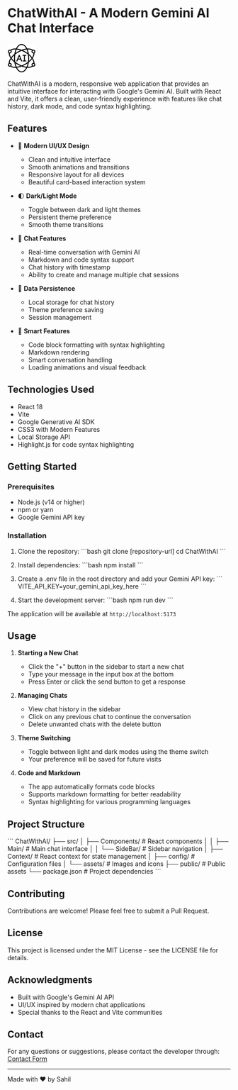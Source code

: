 # ChatWithAI - A Modern Gemini AI Chat Interface

![ChatWithAI Interface](./src/assets/artificial-intelligence.png)

ChatWithAI is a modern, responsive web application that provides an intuitive interface for interacting with Google's Gemini AI. Built with React and Vite, it offers a clean, user-friendly experience with features like chat history, dark mode, and code syntax highlighting.

## Features

- 🎨 **Modern UI/UX Design**
  - Clean and intuitive interface
  - Smooth animations and transitions
  - Responsive layout for all devices
  - Beautiful card-based interaction system

- 🌓 **Dark/Light Mode**
  - Toggle between dark and light themes
  - Persistent theme preference
  - Smooth theme transitions

- 💬 **Chat Features**
  - Real-time conversation with Gemini AI
  - Markdown and code syntax support
  - Chat history with timestamp
  - Ability to create and manage multiple chat sessions

- 💾 **Data Persistence**
  - Local storage for chat history
  - Theme preference saving
  - Session management

- 🎯 **Smart Features**
  - Code block formatting with syntax highlighting
  - Markdown rendering
  - Smart conversation handling
  - Loading animations and visual feedback

## Technologies Used

- React 18
- Vite
- Google Generative AI SDK
- CSS3 with Modern Features
- Local Storage API
- Highlight.js for code syntax highlighting

## Getting Started

### Prerequisites

- Node.js (v14 or higher)
- npm or yarn
- Google Gemini API key

### Installation

1. Clone the repository:
\`\`\`bash
git clone [repository-url]
cd ChatWithAI
\`\`\`

2. Install dependencies:
\`\`\`bash
npm install
\`\`\`

3. Create a .env file in the root directory and add your Gemini API key:
\`\`\`
VITE_API_KEY=your_gemini_api_key_here
\`\`\`

4. Start the development server:
\`\`\`bash
npm run dev
\`\`\`

The application will be available at `http://localhost:5173`

## Usage

1. **Starting a New Chat**
   - Click the "+" button in the sidebar to start a new chat
   - Type your message in the input box at the bottom
   - Press Enter or click the send button to get a response

2. **Managing Chats**
   - View chat history in the sidebar
   - Click on any previous chat to continue the conversation
   - Delete unwanted chats with the delete button

3. **Theme Switching**
   - Toggle between light and dark modes using the theme switch
   - Your preference will be saved for future visits

4. **Code and Markdown**
   - The app automatically formats code blocks
   - Supports markdown formatting for better readability
   - Syntax highlighting for various programming languages

## Project Structure

\`\`\`
ChatWithAI/
├── src/
│   ├── Components/          # React components
│   │   ├── Main/           # Main chat interface
│   │   └── SideBar/        # Sidebar navigation
│   ├── Context/            # React context for state management
│   ├── config/             # Configuration files
│   └── assets/             # Images and icons
├── public/                 # Public assets
└── package.json           # Project dependencies
\`\`\`

## Contributing

Contributions are welcome! Please feel free to submit a Pull Request.

## License

This project is licensed under the MIT License - see the LICENSE file for details.

## Acknowledgments

- Built with Google's Gemini AI API
- UI/UX inspired by modern chat applications
- Special thanks to the React and Vite communities

## Contact

For any questions or suggestions, please contact the developer through:
[Contact Form](https://sahilfolio.live/#contact)

---
Made with ❤️ by Sahil
